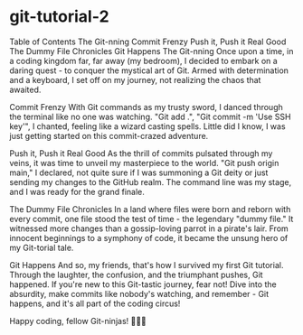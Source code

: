 # git-tutorial-2

Table of Contents
The Git-nning
Commit Frenzy
Push it, Push it Real Good
The Dummy File Chronicles
Git Happens
The Git-nning
Once upon a time, in a coding kingdom far, far away (my bedroom), I decided to embark on a daring quest - to conquer the mystical art of Git. Armed with determination and a keyboard, I set off on my journey, not realizing the chaos that awaited.

Commit Frenzy
With Git commands as my trusty sword, I danced through the terminal like no one was watching. "Git add .", "Git commit -m 'Use SSH key'", I chanted, feeling like a wizard casting spells. Little did I know, I was just getting started on this commit-crazed adventure.

Push it, Push it Real Good
As the thrill of commits pulsated through my veins, it was time to unveil my masterpiece to the world. "Git push origin main," I declared, not quite sure if I was summoning a Git deity or just sending my changes to the GitHub realm. The command line was my stage, and I was ready for the grand finale.

The Dummy File Chronicles
In a land where files were born and reborn with every commit, one file stood the test of time - the legendary "dummy file." It witnessed more changes than a gossip-loving parrot in a pirate's lair. From innocent beginnings to a symphony of code, it became the unsung hero of my Git-torial tale.

Git Happens
And so, my friends, that's how I survived my first Git tutorial. Through the laughter, the confusion, and the triumphant pushes, Git happened. If you're new to this Git-tastic journey, fear not! Dive into the absurdity, make commits like nobody's watching, and remember - Git happens, and it's all part of the coding circus!

Happy coding, fellow Git-ninjas! 🎩🐱‍💻
